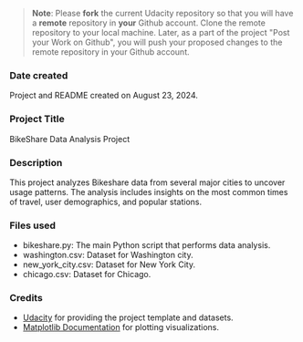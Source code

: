 >**Note**: Please **fork** the current Udacity repository so that you will have a **remote** repository in **your** Github account. Clone the remote repository to your local machine. Later, as a part of the project "Post your Work on Github", you will push your proposed changes to the remote repository in your Github account.

### Date created
Project and README created on August 23, 2024.

### Project Title
BikeShare Data Analysis Project

### Description
This project analyzes Bikeshare data from several major cities to uncover usage patterns. The analysis includes insights on the most common times of travel, user demographics, and popular stations.

### Files used
- bikeshare.py: The main Python script that performs data analysis.
- washington.csv: Dataset for Washington city.
- new_york_city.csv: Dataset for New York City.
- chicago.csv: Dataset for Chicago.


### Credits
- [Udacity](https://www.udacity.com/) for providing the project template and datasets.
- [Matplotlib Documentation](https://matplotlib.org/stable/contents.html) for plotting visualizations.

